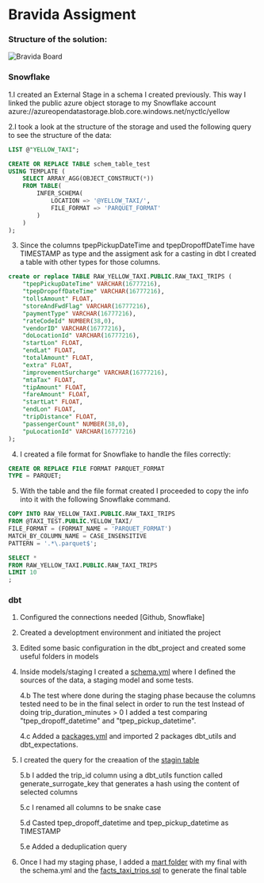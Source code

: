 # Bravida Assigment

### Structure of the solution:

![Bravida Board](https://github.com/user-attachments/assets/9d7c1c37-9c71-44ad-953c-79ecbc998c8d)

### Snowflake
1.I created an External Stage in a schema I created previously. This way I linked the public azure object storage to my Snowflake account azure://azureopendatastorage.blob.core.windows.net/nyctlc/yellow

2.I took a look at the structure of the storage and used the following query to see the structure of the data:

```sql
LIST @"YELLOW_TAXI";
```

```sql
CREATE OR REPLACE TABLE schem_table_test
USING TEMPLATE (
    SELECT ARRAY_AGG(OBJECT_CONSTRUCT(*))
    FROM TABLE(
        INFER_SCHEMA(
            LOCATION => '@YELLOW_TAXI/',
            FILE_FORMAT => 'PARQUET_FORMAT'
        )
    )
);

```
3. Since the columns tpepPickupDateTime and tpepDropoffDateTime have TIMESTAMP as type and the assigment ask for a casting in dbt I created a table with other types for those columns.
   
```sql
create or replace TABLE RAW_YELLOW_TAXI.PUBLIC.RAW_TAXI_TRIPS (
	"tpepPickupDateTime" VARCHAR(16777216),
	"tpepDropoffDateTime" VARCHAR(16777216),
	"tollsAmount" FLOAT,
	"storeAndFwdFlag" VARCHAR(16777216),
	"paymentType" VARCHAR(16777216),
	"rateCodeId" NUMBER(38,0),
	"vendorID" VARCHAR(16777216),
	"doLocationId" VARCHAR(16777216),
	"startLon" FLOAT,
	"endLat" FLOAT,
	"totalAmount" FLOAT,
	"extra" FLOAT,
	"improvementSurcharge" VARCHAR(16777216),
	"mtaTax" FLOAT,
	"tipAmount" FLOAT,
	"fareAmount" FLOAT,
	"startLat" FLOAT,
	"endLon" FLOAT,
	"tripDistance" FLOAT,
	"passengerCount" NUMBER(38,0),
	"puLocationId" VARCHAR(16777216)
);
```

4. I created a file format for Snowflake to handle the files correctly:
   
```sql
CREATE OR REPLACE FILE FORMAT PARQUET_FORMAT
TYPE = PARQUET;
```

5. With the table and the file format created I proceeded to copy the info into it with the following Snowflake command.
   
```sql
COPY INTO RAW_YELLOW_TAXI.PUBLIC.RAW_TAXI_TRIPS
FROM @TAXI_TEST.PUBLIC.YELLOW_TAXI/
FILE_FORMAT = (FORMAT_NAME = 'PARQUET_FORMAT')
MATCH_BY_COLUMN_NAME = CASE_INSENSITIVE
PATTERN = '.*\.parquet$';

```

```sql
SELECT *
FROM RAW_YELLOW_TAXI.PUBLIC.RAW_TAXI_TRIPS
LIMIT 10
;
```

### dbt
1. Configured the connections needed [Github, Snowflake]
2. Created a developtment environment and initiated the project
3. Edited some basic configuration in the dbt_project and created some useful folders in models
4. Inside models/staging I created a [schema.yml](https://github.com/cristgerez/dbt-bravida/blob/main/models/staging/schema.yml) where I defined the sources of the data, a staging model and some tests.

   4.b The test where done during the staging phase because the columns tested need to be in the final select in order to run the test
     Instead of doing trip_duration_minutes > 0 I added a test comparing "tpep_dropoff_datetime" and "tpep_pickup_datetime".

   4.c Added a [packages.yml](https://github.com/cristgerez/dbt-bravida/blob/main/packages.yml) and imported 2 packages dbt_utils and dbt_expectations.
   
5. I created the query for the creaation of the [stagin table](https://github.com/cristgerez/dbt-bravida/blob/main/models/staging/stg_raw_taxi_trips.sql)

   5.b I added the trip_id column using a dbt_utils function called generate_surrogate_key that generates a hash using the content of selected columns

   5.c I renamed all columns to be snake case

   5.d Casted tpep_dropoff_datetime and tpep_pickup_datetime as TIMESTAMP

   5.e Added a deduplication query
   
6. Once I had my staging phase, I added a [mart folder](https://github.com/cristgerez/dbt-bravida/tree/main/models/mart) with my final with the schema.yml and the [facts_taxi_trips.sql](https://de207.us1.dbt.com/develop/70471823440175/projects/70471823449511) to generate the final table
